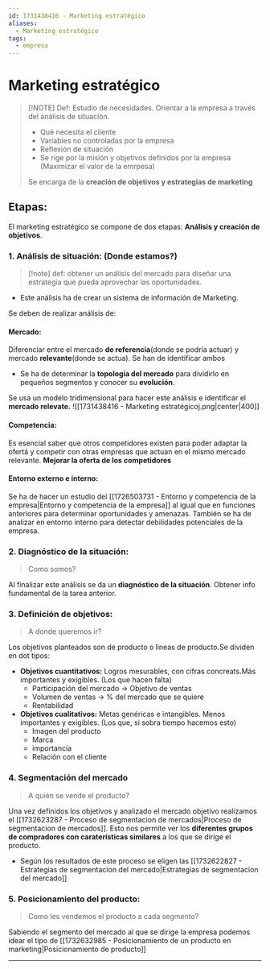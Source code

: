 ```yaml
---
id: 1731438416 - Marketing estratégico
aliases:
  - Marketing estratégico
tags:
  - empresa
---
```

# Marketing estratégico

> [!NOTE] Def: 
> Estudio de necesidades. Orientar a la empresa a través del análisis de situación.
> + Qué necesita el cliente 
> + Variables no controladas por la empresa
> + Reflexión de situación
> + Se rige por la misión y objetivos definidos por la empresa (Maximizar el valor de la emrpesa)
>  
>  Se encarga de la **creación de objetivos y estrategias de marketing**
> 

## Etapas:
El marketing estratégico se compone de dos etapas: **Análisis y creación de objetivos**.

### 1. Análisis de situación: (Donde estamos?)

> [!note] def: 
> obtener un análisis del mercado para diseñar una estrategia que pueda aprovechar las oportunidades. 
> 

+ Este análisis ha de crear un sistema de información de Marketing.

Se deben de realizar análisis de:
#### Mercado:
Diferenciar entre el mercado **de referencia**(donde se podría actuar) y mercado **relevante**(donde se actua). Se han de identificar ambos
  
  + Se ha de determinar la **topología del mercado** para dividirlo en pequeños segmentos y conocer su **evolución**.

Se usa un modelo tridimensional para hacer este análisis e identificar el **mercado relevate.**
  ![[1731438416 - Marketing estratégicoj.png|center|400]]
#### Competencia:
Es esencial saber que otros competidores existen para poder adaptar la ofertá y competir con otras empresas que actuan en el mismo mercado relevante. **Mejorar la oferta de los competidores**

#### Entorno externo e interno: 
Se ha de hacer un estudio del [[1726503731 - Entorno y competencia de la empresa|Entorno y competencia de la empresa]] al igual que en funciones anteriores para determinar oportunidades y amenazas. También se ha de analizar en entorno interno para detectar debilidades potenciales de la empresa.


### 2. Diagnóstico de la situación: 
>Como somos?

Al finalizar este análisis se da un **diagnóstico de la situación**. Obtener info fundamental de la tarea anterior. 

### 3. Definición de objetivos: 
> A donde queremos ir?

Los objetivos planteados son de producto o lineas de producto.Se dividen en dot tipos: 
+ **Objetivos cuantitativos:** Logros mesurables, con cifras concreats.Más importantes y exigibles. (Los que hacen falta)
	+ Participación del mercado → Objetivo de ventas
	+ Volumen de ventas → % del mercado que se quiere
	+ Rentabilidad 
+ **Objetivos cualitativos:** Metas genéricas e intangibles. Menos importantes y exigibles. (Los que, si sobra tiempo hacemos esto)
	+ Imagen del producto
	+ Marca 
	+ importancia
	+ Relación con el cliente 
### 4. Segmentación del mercado 
> A quién se vende el producto?

Una vez definidos los objetivos y analizado el mercado objetivo realizamos el [[1732623287 - Proceso de segmentacion de mercados|Proceso de segmentacion de mercados]]. Esto nos permite ver los **diferentes grupos de compradores con caraterísticas similares** a los que se dirige el producto.
+ Según los resultados de este proceso se eligen las [[1732622827 - Estrategias de segmentacion del mercado|Estrategias de segmentacion del mercado]]

### 5. Posicionamiento del producto:
> Como les vendemos el producto a cada segmento?

Sabiendo el segmento del mercado al que se dirige la empresa podemos idear el tipo de [[1732632985 - Posicionamiento de un producto en marketing|Posicionamiento de producto]]




***
